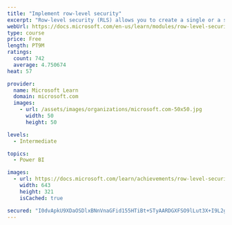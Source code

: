 ```yaml
---
title: "Implement row-level security"
excerpt: "Row-level security (RLS) allows you to create a single or a set of reports that targets data for a specific user. In this module, you will learn how to implement RLS by using either a static or dynamic method and how Microsoft Power BI simplifies testing RLS in Power BI Desktop and Power BI service."
webUrl: https://docs.microsoft.com/en-us/learn/modules/row-level-security-power-bi/
type: course
price: Free
length: PT9M
ratings:
  count: 742
  average: 4.750674
heat: 57

provider:
  name: Microsoft Learn
  domain: microsoft.com
  images:
    - url: /assets/images/organizations/microsoft.com-50x50.jpg
      width: 50
      height: 50

levels:
  - Intermediate

topics:
  - Power BI

images:
  - url: https://docs.microsoft.com/learn/achievements/row-level-security-power-bi-social.png
    width: 643
    height: 321
    isCached: true

secured: "I0dvApkU9XDaOSDlxBNnVnaGFid155HTiBt+STyAARDGXFSO9lLut3X+I9L2gxcltxkG3RqRz7wHR4rWszFqx0WbpByfTh+n6+8OT1aXz7V06mjSRZZdwYoHRK3BUjkJCG9oG0cEaw4ablFgnEuUBUV14qIcSpTNUyTUwps846i2Vy1gK+OLxbHCJ/KLbscPKF3j62MS7mcAvmRmO+66UzRsplhX2vBABkN2fHT6oyVOXyH04Jo9+vLcwV0eMamxPh3bem/IJlrbKkwbgY1pfhGdFJ1vUsGf7XO1EiUUadlc5B/InAfJ2jgBKzG64exdPTd21gWPXeY2gbkkXzS0gCqFkdHePEC+LQECTJBA3hqWa2JM2DLFCTVZneqU45WrtAsFuyBAFr4s0Ps1wTk8sqQeWgc1JOq+KaXBwhu7IH0=;msYvzVEAkl7zhi+DR33lkQ=="
---
```


